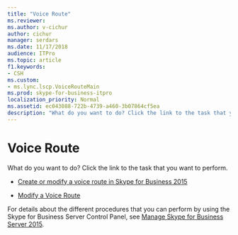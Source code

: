 ```yaml
---
title: "Voice Route"
ms.reviewer: 
ms.author: v-cichur
author: cichur
manager: serdars
ms.date: 11/17/2018
audience: ITPro
ms.topic: article
f1.keywords:
- CSH
ms.custom:
- ms.lync.lscp.VoiceRouteMain
ms.prod: skype-for-business-itpro
localization_priority: Normal
ms.assetid: ec043088-722b-4739-a460-3b07864cf5ea
description: "What do you want to do? Click the link to the task that you want to perform."
---
```


# Voice Route

What do you want to do? Click the link to the task that you want to perform.

- [Create or modify a voice route in Skype for Business 2015](../../deploy/deploy-enterprise-voice/create-or-modify-a-voice-route.md)

- [Modify a Voice Route](https://technet.microsoft.com/library/afc562cc-8807-489b-8850-dbbe1c1ab9f5.aspx)

For details about the different procedures that you can perform by using the Skype for Business Server Control Panel, see [Manage Skype for Business Server 2015](../../manage/manage.md).

